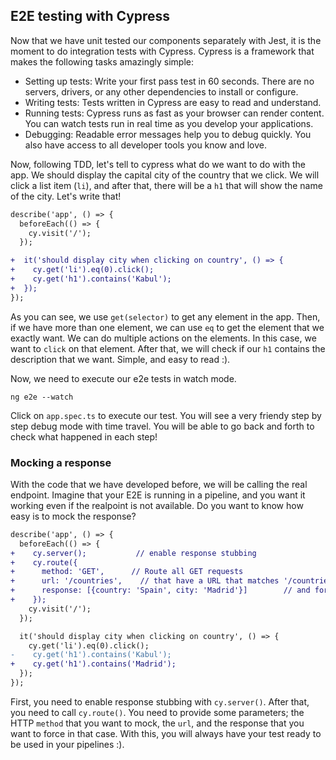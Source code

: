 ## E2E testing with Cypress

Now that we have unit tested our components separately with Jest, it is the moment to do integration tests with Cypress. Cypress is a framework that makes the following tasks amazingly simple:

* Setting up tests: Write your first pass test in 60 seconds. There are no servers, drivers, or any other dependencies to install or configure.
* Writing tests: Tests written in Cypress are easy to read and understand.
* Running tests: Cypress runs as fast as your browser can render content. You can watch tests run in real time as you develop your applications.
* Debugging: Readable error messages help you to debug quickly. You also have access to all developer tools you know and love.

Now, following TDD, let's tell to cypress what do we want to do with the app. We should display the capital city of the country that we click. We will click a list item (``li``), and after that, there will be a ``h1`` that will show the name of the city. Let's write that!

```diff
describe('app', () => {
  beforeEach(() => {
    cy.visit('/');
  });

+  it('should display city when clicking on country', () => {
+    cy.get('li').eq(0).click();
+    cy.get('h1').contains('Kabul');
+  });
});

```

As you can see, we use ``get(selector)`` to get any element in the app. Then, if we have more than one element, we can use ``eq`` to get the element that we exactly want. We can do multiple actions on the elements. In this case, we want to ``click`` on that element. After that, we will check if our ``h1`` contains the description that we want. Simple, and easy to read :).

Now, we need to execute our e2e tests in watch mode. 

```
ng e2e --watch
```

Click on ``app.spec.ts`` to execute our test. You will see a very friendy step by step debug mode with time travel. You will be able to go back and forth to check what happened in each step!

### Mocking a response

With the code that we have developed before, we will be calling the real endpoint. Imagine that your E2E is running in a pipeline, and you want it working even if the realpoint is not available. Do you want to know how easy is to mock the response?


```diff
describe('app', () => {
  beforeEach(() => {
+    cy.server();           // enable response stubbing
+    cy.route({
+      method: 'GET',      // Route all GET requests
+      url: '/countries',    // that have a URL that matches '/countries/*'
+      response: [{country: 'Spain', city: 'Madrid'}]        // and force the response to be this one
+    });
    cy.visit('/');
  });

  it('should display city when clicking on country', () => {
    cy.get('li').eq(0).click();
-    cy.get('h1').contains('Kabul');
+    cy.get('h1').contains('Madrid');
  });
});
```

First, you need to enable response stubbing with ``cy.server()``. After that, you need to call ``cy.route()``. You need to provide some parameters; the HTTP ``method`` that you want to mock, the ``url``, and the response that you want to force in that case. With this, you will always have your test ready to be used in your pipelines :).